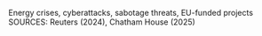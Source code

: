 Energy crises, cyberattacks, sabotage threats, EU-funded projects
SOURCES: Reuters (2024), Chatham House (2025)